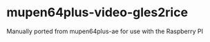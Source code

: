 mupen64plus-video-gles2rice
===========================

Manually ported from mupen64plus-ae for use with the Raspberry PI
